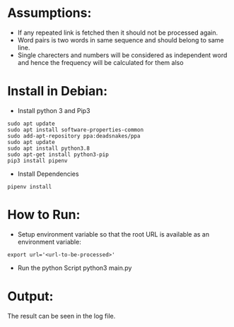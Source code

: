 # Assumptions:
* If any repeated link is fetched then it should not be processed again.
* Word pairs is two words in same sequence and should belong to same line.
* Single charecters and numbers will be considered as independent word and
hence the frequency will be calculated for them also

# Install in Debian:
* Install python 3 and Pip3
```
sudo apt update
sudo apt install software-properties-common
sudo add-apt-repository ppa:deadsnakes/ppa
sudo apt update
sudo apt install python3.8
sudo apt-get install python3-pip
pip3 install pipenv
```
* Install Dependencies
```
pipenv install
```
# How to Run:
* Setup environment variable so that the root URL is available as an environment variable:
```
export url='<url-to-be-processed>'
```
* Run the python Script
python3 main.py

# Output:
The result can be seen in the log file.
